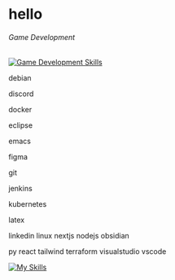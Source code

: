 # hello



###### Game Development 
[![Game Development Skills](https://skillicons.dev/icons?i=godot,blender)](https://skillicons.dev)

debian

discord

docker

eclipse

emacs

figma

git



jenkins

kubernetes

latex

linkedin linux nextjs nodejs obsidian

py react tailwind terraform visualstudio vscode

[![My Skills](https://skillicons.dev/icons?i=js,html,css,c,aws,bitbucket)](https://skillicons.dev)